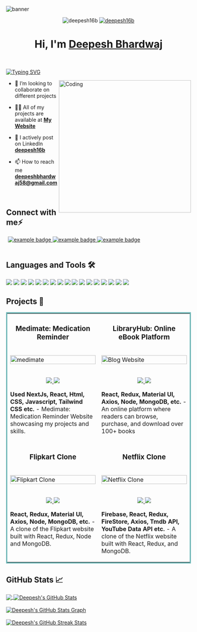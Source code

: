 ![banner](https://github.com/user-attachments/assets/a4d9afd5-6856-43dc-b9b6-51bc0b9c66c2)


<p align="center">
<img src="https://komarev.com/ghpvc/?username=deepesh16b&label=Profile%20views&color=6805D3&style=flat" alt="deepesh16b" />
 <a href="https://github.com/deepesh16b?tab=followers"> 
  <img src="https://img.shields.io/github/followers/deepesh16b?style=social&label=Follow" alt="deepesh16b" />
 </a>
</p>

<h1 align="center" >Hi, I'm <a href="https://linkedin.com/in/deepesh16b" target="_blank">Deepesh Bhardwaj <br> </a> </h1> <br>

[![Typing SVG](https://readme-typing-svg.herokuapp.com?font=Fira+Code&weight=500&size=21&duration=4500&pause=1000&color=89E1FF&multiline=true&width=700&lines=A+passionate+Full+Stack+Developer+from+India)](https://git.io/typing-svg)

<img align="right" alt="Coding" width="360" src="https://www.wingstechsolutions.com/wp-content/uploads/2022/03/full-stack-development.gif">

- 👯 I’m looking to collaborate on different projects

- 👨‍💻 All of my projects are available at **[My Website](https://bellacaio16.netlify.app)**

- 📝 I actively post on LinkedIn **[deepesh16b](https://www.linkedin.com/in/deepesh16b/)**
 
- 📫 How to reach me **deepeshbhardwaj58@gmail.com**
<br>

## Connect with me⚡

<p align="left" style="margin: 0 5px;">
  <a href="https://linkedin.com/in/deepesh16b">
    <img src="https://github.com/bellacaio16/bellacaio16/assets/147348222/da3b8064-038d-498b-a79e-b61ae4de6092" alt="example badge" style="vertical-align:top margin:6px 4px">
  </a> 
  <a href="https://instagram.com/deepesh16b">
    <img src="https://github.com/bellacaio16/bellacaio16/assets/147348222/bcbadbb6-12c3-40e4-bfe7-21b085b288d1" alt="example badge" style="vertical-align:top margin:6px 4px">
  </a> 
 <a href="mailto:deepeshbhardwaj58@gmail.com">
    <img src="https://github.com/bellacaio16/bellacaio16/assets/147348222/0455c2c5-50ff-49eb-83d1-74376859427a" alt="example badge" style="vertical-align:top margin:6px 4px">
  </a> 

</p>
<br> 


## Languages and Tools 🛠

![](https://img.shields.io/badge/Code-HTML5-informational?style=flat&logo=html5&logoColor=white&color=brightgreen)
![](https://img.shields.io/badge/Code-CSS3-informational?style=flat&logo=css3&logoColor=white&color=brightgreen)
![](https://img.shields.io/badge/Code-JavaScript-informational?style=flat&logo=javascript&logoColor=white&color=brightgreen)
![](https://img.shields.io/badge/Code-Bootstrap-informational?style=flat&logo=bootstrap&logoColor=white&color=brightgreen)
![](https://img.shields.io/badge/Database-MongoDB-informational?style=flat&logo=mongodb&logoColor=white&color=brightgreen)
![](https://img.shields.io/badge/Database-MySQL-informational?style=flat&logo=mysql&logoColor=white&color=brightgreen)
![](https://img.shields.io/badge/Tool-Firebase-informational?style=flat&logo=firebase&logoColor=white&color=brightgreen)
![](https://img.shields.io/badge/Code-ReactJS-informational?style=flat&logo=react&logoColor=white&color=brightgreen)
![](https://img.shields.io/badge/Code-NodeJS-informational?style=flat&logo=node.js&logoColor=white&color=brightgreen)
![](https://img.shields.io/badge/Code-Python-informational?style=flat&logo=python&logoColor=white&color=brightgreen)
![](https://img.shields.io/badge/Code-C++-informational?style=flat&logo=cplusplus&logoColor=white&color=brightgreen)
![](https://img.shields.io/badge/Code-Express-informational?style=flat&logo=express&logoColor=white&color=brightgreen)
![](https://img.shields.io/badge/Code-SASS-informational?style=flat&logo=sass&logoColor=white&color=brightgreen)
![](https://img.shields.io/badge/Tools-Git-informational?style=flat&logo=git&logoColor=white&color=brightgreen)
![](https://img.shields.io/badge/Shell-Bash-informational?style=flat&logo=gnu-bash&logoColor=white&color=brightgreen)
![](https://img.shields.io/badge/OS-Linux-informational?style=flat&logo=linux&logoColor=white&color=brightgreen)
![](https://img.shields.io/badge/Editor-VSCode-informational?style=flat&logo=visualstudiocode&logoColor=white&color=brightgreen)
<br>

## Projects 🚀

<table bordercolor="#66b2b2">
   <tr>
     <td width="50%" valign="top">
  <h3 align="center">Medimate: Medication Reminder</h3>
  <br />
    <a target="_blank" href="https://medimate-rho.vercel.app/">
      <img src="https://github.com/user-attachments/assets/5f49fe76-0684-4cd0-b8b6-e531b782f5c6" width="100%" alt="medimate"/>
    </a>
  <br />
    <p align="center">
      <br>
      <a href="https://github.com/bellacaio16/medimate-next.js" target="_blank">
        <img src="https://img.shields.io/static/v1?label=|&message=REPO&color=f&style=plastic&logo=github&logo-color=white"/>
      </a>
      <a href="https://medimate-rho.vercel.app/" target="_blank">
        <img src="https://img.shields.io/static/v1?label=|&message=WEBSITE&color=cdf998&style=plastic&logo=wordpress&logo-color=white"/>
      </a>
  </p>
    <p><strong>Used NextJs, React, Html, CSS, Javascript, Tailwind CSS etc.</strong> - Medimate: Medication Reminder Website showcasing my projects and skills.</p>
</td>
    <td width="50%" valign="top">
      <h3 align="center">LibraryHub: Online eBook Platform</h3>
      <br />
        <a target="_blank" href="https://libraryhub16.netlify.app/">
          <img src="https://github.com/user-attachments/assets/4a950dc6-f8c6-4d4b-9191-25ee03c2e31c" width="100%" alt="Blog Website"/>
        </a>
      <br />
        <p align="center">
          <br>
  <a href="https://github.com/bellacaio16/LibraryHub" target="_blank">
    <img src="https://img.shields.io/static/v1?label=|&message=REPO&color=f&style=plastic&logo=github&logo-color=white"/>
  </a>
  <a href="https://libraryhub16.netlify.app/" target="_blank">
    <img src="https://img.shields.io/static/v1?label=|&message=WEBSITE&color=cdf998&style=plastic&logo=wordpress&logo-color=white"/>
  </a>
      </p>
        <p><strong>React, Redux, Material UI, Axios, Node, MongoDB, etc.</strong> -An online platform where readers can browse, purchase, and download over 100+ books</p>
</td>
 

  </tr>
  <tr>
    <td width="50%" valign="top">
      <h3 align="center">Flipkart Clone</h3>
        <br />
        <a target="_blank" href="https://ecommerce16.netlify.app/">
            <img src="https://github.com/user-attachments/assets/10ce3167-90dc-417b-bff6-5e07d52416a0" width="100%" alt="Flipkart Clone"/>
        </a>
        <br />
        <p align="center">
          <br>
  <a href="https://github.com/bellacaio16/flipkart-clone" target="_blank">
    <img src="https://img.shields.io/static/v1?label=|&message=REPO&color=f&style=plastic&logo=github&logo-color=white"/>
  </a>
  <a href="https://ecommerce16.netlify.app/" target="_blank">
    <img src="https://img.shields.io/static/v1?label=|&message=WEBSITE&color=cdf998&style=plastic&logo=wordpress&logo-color=white"/>
  </a>
      </p>
        <p><strong>React, Redux, Material UI, Axios, Node, MongoDB, etc.</strong> - A clone of the Flipkart website built with React, Redux, Node and MongoDB.</p>
    </td>
    <td width="50%" valign="top">
      <h3 align="center">Netflix Clone</h3>
        <br />
      <a target="_blank" href="https://netflix-29a21.web.app/">
            <img src="https://github.com/user-attachments/assets/af3219db-3f4a-48af-ae6a-f6dc7731d93f" width="100%"  alt="Netflix Clone"/>
        <br />
        <p align="center">
   <br>
  <a href="https://github.com/bellacaio16/Netflix-Clone" target="_blank">
    <img src="https://img.shields.io/static/v1?label=|&message=REPO&color=f&style=plastic&logo=github&logo-color=white"/>
  </a>
  <a href="https://netflix-29a21.web.app/" target="_blank">
    <img src="https://img.shields.io/static/v1?label=|&message=WEBSITE&color=cdf998&style=plastic&logo=wordpress&logo-color=white"/>
  </a>
      </p>
        <p><strong>Firebase, React, Redux, FireStore, Axios, Tmdb API, YouTube Data API etc.</strong> - A clone of the Netflix website built with React, Redux, and MongoDB.</p>
    </td>
  </tr>
</table>

## GitHub Stats 📈
<a href="https://github.com/deepesh16b/deepesh16b">
  <img align="center" src="https://github-readme-stats.vercel.app/api/top-langs/?username=deepesh16b&hide=less&title_color=d13979&text_color=c9cacc&icon_color=2bbc8a&bg_color=1d1f21&langs_count=3" />
</a>

<a href="https://github.com/deepesh16b/deepesh16b">
  <img align="center" src="https://github-readme-stats.vercel.app/api?username=deepesh16b&count_private=true&show_icons=true&theme=radical&hide_border=true&custom_title=Deepesh%20Bhardwaj%27s%20Github%20Stats" alt="Deepesh's GitHub Stats" />
</a>
<br><br>

<a href="https://github.com/deepesh16b/deepesh16b">
  <img align="center" src="https://github-profile-summary-cards.vercel.app/api/cards/profile-details?username=deepesh16b&theme=radical&hide_border=true)](https://github.com/deepesh16b" alt="Deepesh's GitHub Stats Graph"/>
</a>
<br><br>

<a href="https://github.com/deepesh16b/deepesh16b">
  <img align="center" src="https://github-readme-streak-stats.herokuapp.com/?user=deepesh16b&theme=dark" alt="Deepesh's GitHub Streak Stats"/>
</a>
<br><br>


